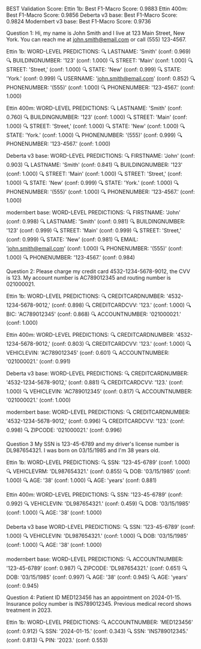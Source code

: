 BEST Validation Score:
Ettin 1b: Best F1-Macro Score: 0.9883
Ettin 400m: Best F1-Macro Score: 0.9856
Deberta v3 base: Best F1-Macro Score: 0.9824
Modernbert v3 base: Best F1-Macro Score: 0.9736

Question 1:
Hi, my name is John Smith and I live at 123 Main Street, New York. You can reach me at john.smith@email.com or call (555) 123-4567.

Ettin 1b:
WORD-LEVEL PREDICTIONS:
🔍 LASTNAME: 'Smith' (conf: 0.969)
🔍 BUILDINGNUMBER: '123' (conf: 1.000)
🔍 STREET: 'Main' (conf: 1.000)
🔍 STREET: 'Street,' (conf: 1.000)
🔍 STATE: 'New' (conf: 0.999)
🔍 STATE: 'York.' (conf: 0.999)
🔍 USERNAME: 'john.smith@email.com' (conf: 0.852)
🔍 PHONENUMBER: '(555)' (conf: 1.000)
🔍 PHONENUMBER: '123-4567.' (conf: 1.000)

Ettin 400m:
WORD-LEVEL PREDICTIONS:
🔍 LASTNAME: 'Smith' (conf: 0.760)
🔍 BUILDINGNUMBER: '123' (conf: 1.000)
🔍 STREET: 'Main' (conf: 1.000)
🔍 STREET: 'Street,' (conf: 1.000)
🔍 STATE: 'New' (conf: 1.000)
🔍 STATE: 'York.' (conf: 1.000)
🔍 PHONENUMBER: '(555)' (conf: 0.999)
🔍 PHONENUMBER: '123-4567.' (conf: 1.000)

Deberta v3 base:
WORD-LEVEL PREDICTIONS:
🔍 FIRSTNAME: 'John' (conf: 0.903)
🔍 LASTNAME: 'Smith' (conf: 0.841)
🔍 BUILDINGNUMBER: '123' (conf: 1.000)
🔍 STREET: 'Main' (conf: 1.000)
🔍 STREET: 'Street,' (conf: 1.000)
🔍 STATE: 'New' (conf: 0.999)
🔍 STATE: 'York.' (conf: 1.000)
🔍 PHONENUMBER: '(555)' (conf: 1.000)
🔍 PHONENUMBER: '123-4567.' (conf: 1.000)

modernbert base:
WORD-LEVEL PREDICTIONS:
🔍 FIRSTNAME: 'John' (conf: 0.998)
🔍 LASTNAME: 'Smith' (conf: 0.981)
🔍 BUILDINGNUMBER: '123' (conf: 0.999)
🔍 STREET: 'Main' (conf: 0.999)
🔍 STREET: 'Street,' (conf: 0.999)
🔍 STATE: 'New' (conf: 0.981)
🔍 EMAIL: 'john.smith@email.com' (conf: 1.000)
🔍 PHONENUMBER: '(555)' (conf: 1.000)
🔍 PHONENUMBER: '123-4567.' (conf: 0.984)

Question 2:
Please charge my credit card 4532-1234-5678-9012, the CVV is 123. My account number is AC789012345 and routing number is 021000021.

Ettin 1b:
WORD-LEVEL PREDICTIONS:
🔍 CREDITCARDNUMBER: '4532-1234-5678-9012,' (conf: 0.898)
🔍 CREDITCARDCVV: '123.' (conf: 1.000)
🔍 BIC: 'AC789012345' (conf: 0.868)
🔍 ACCOUNTNUMBER: '021000021.' (conf: 1.000)

Ettin 400m:
WORD-LEVEL PREDICTIONS:
🔍 CREDITCARDNUMBER: '4532-1234-5678-9012,' (conf: 0.803)
🔍 CREDITCARDCVV: '123.' (conf: 1.000)
🔍 VEHICLEVIN: 'AC789012345' (conf: 0.601)
🔍 ACCOUNTNUMBER: '021000021.' (conf: 0.991)

Deberta v3 base:
WORD-LEVEL PREDICTIONS:
🔍 CREDITCARDNUMBER: '4532-1234-5678-9012,' (conf: 0.881)
🔍 CREDITCARDCVV: '123.' (conf: 1.000)
🔍 VEHICLEVIN: 'AC789012345' (conf: 0.817)
🔍 ACCOUNTNUMBER: '021000021.' (conf: 1.000)

modernbert base:
WORD-LEVEL PREDICTIONS:
🔍 CREDITCARDNUMBER: '4532-1234-5678-9012,' (conf: 0.996)
🔍 CREDITCARDCVV: '123.' (conf: 0.998)
🔍 ZIPCODE: '021000021.' (conf: 0.996)

Question 3
My SSN is 123-45-6789 and my driver's license number is DL987654321. I was born on 03/15/1985 and I'm 38 years old.

Ettin 1b:
WORD-LEVEL PREDICTIONS:
🔍 SSN: '123-45-6789' (conf: 1.000)
🔍 VEHICLEVRM: 'DL987654321.' (conf: 0.855)
🔍 DOB: '03/15/1985' (conf: 1.000)
🔍 AGE: '38' (conf: 1.000)
🔍 AGE: 'years' (conf: 0.881)

Ettin 400m:
WORD-LEVEL PREDICTIONS:
🔍 SSN: '123-45-6789' (conf: 0.992)
🔍 VEHICLEVIN: 'DL987654321.' (conf: 0.459)
🔍 DOB: '03/15/1985' (conf: 1.000)
🔍 AGE: '38' (conf: 1.000)

Deberta v3 base
WORD-LEVEL PREDICTIONS:
🔍 SSN: '123-45-6789' (conf: 1.000)
🔍 VEHICLEVIN: 'DL987654321.' (conf: 1.000)
🔍 DOB: '03/15/1985' (conf: 1.000)
🔍 AGE: '38' (conf: 1.000)

modernbert base:
WORD-LEVEL PREDICTIONS:
🔍 ACCOUNTNUMBER: '123-45-6789' (conf: 0.987)
🔍 ZIPCODE: 'DL987654321.' (conf: 0.651)
🔍 DOB: '03/15/1985' (conf: 0.997)
🔍 AGE: '38' (conf: 0.945)
🔍 AGE: 'years' (conf: 0.945)

Question 4:
Patient ID MED123456 has an appointment on 2024-01-15. Insurance policy number is INS789012345. Previous medical record shows treatment in 2023.

Ettin 1b:
WORD-LEVEL PREDICTIONS:
🔍 ACCOUNTNUMBER: 'MED123456' (conf: 0.912)
🔍 SSN: '2024-01-15.' (conf: 0.343)
🔍 SSN: 'INS789012345.' (conf: 0.813)
🔍 PIN: '2023.' (conf: 0.553)